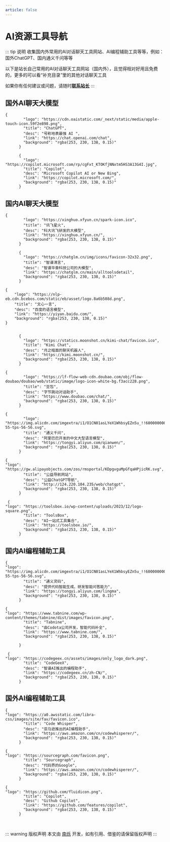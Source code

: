 ```yaml
---
article: false
---
```


# AI资源工具导航

::: tip 说明
收集国内外常用的AI对话聊天工具网站、AI编程辅助工具等等，例如：国外ChatGPT、国内通义千问等等

以下是站长自己常用的AI对话聊天工具网站（国内外），且觉得相对好用且免费的，更多的可以看“补充目录”里的其他对话聊天工具

如果你有任何建议或问题，请随时<a href="/about-author/">**联系站长**</a>
:::
## 国外AI聊天大模型
```component VPCard
{
        "logo": "https://cdn.oaistatic.com/_next/static/media/apple-touch-icon.59f2e898.png",
        "title": "ChatGPT",
        "desc": "号称地表最强 AI ",
        "link": "https://chat.openai.com/chat",
        "background": "rgba(253, 230, 138, 0.15)"
      }
```

```component VPCard
      {
        "logo": "https://copilot.microsoft.com/rp/cgFxt_KTOKfjNNxtm5HS3A13G4I.jpg",
        "title": "Copilot",
        "desc": "Microsoft Copilot AI or New Bing",
        "link": "https://copilot.microsoft.com/",
        "background": "rgba(253, 230, 138, 0.15)"
      }
```
## 国内AI聊天大模型
```component VPCard
{
        "logo": "https://xinghuo.xfyun.cn/spark-icon.ico",
        "title": "讯飞星火",
        "desc": "科大讯飞研发的大模型",
        "link": "https://xinghuo.xfyun.cn/",
        "background": "rgba(253, 230, 138, 0.15)"
      }
```


```component VPCard
      {
        "logo": "https://chatglm.cn/img/icons/favicon-32x32.png",
        "title": "智谱清言",
        "desc": "智谱华章科技公司的大模型",
        "link": "https://chatglm.cn/main/alltoolsdetail",
        "background": "rgba(253, 230, 138, 0.15)"
      }
```

```component VPCard
{
    "logo": "https://nlp-eb.cdn.bcebos.com/static/eb/asset/logo.8a6b508d.png",
    "title": "文心一言",
    "desc": "百度的语言模型",
    "link": "https://yiyan.baidu.com/",
    "background": "rgba(253, 230, 138, 0.15)"
}
```

```component VPCard
 
      {
        "logo": "https://statics.moonshot.cn/kimi-chat/favicon.ico",
        "title": "Kimi Chat",
        "desc": "月之暗面的聊天机器人",
        "link": "https://kimi.moonshot.cn/",
        "background": "rgba(253, 230, 138, 0.15)"
      }
```

```component VPCard
{
        "logo": "https://lf-flow-web-cdn.doubao.com/obj/flow-doubao/doubao/web/static/image/logo-icon-white-bg.f3acc228.png",
        "title": "豆包",
        "desc": "字节跳动对话助手",
        "link": "https://www.doubao.com/chat/",
        "background": "rgba(253, 230, 138, 0.15)"
      }
```

```component VPCard
{
        "logo": "https://img.alicdn.com/imgextra/i1/O1CN01asLYeX1WhbsyEZn5u_!!6000000002820-55-tps-56-56.svg",
        "title": "通义千问",
        "desc": "阿里巴巴开发的中文大型语言模型",
        "link": "https://tongyi.aliyun.com/qianwen/",
        "background": "rgba(253, 230, 138, 0.15)"
      }
```


```component VPCard
{
"logo": "https://gw.alipayobjects.com/zos/rmsportal/KDpgvguMpGfqaHPjicRK.svg",
        "title": "公益导航网站",
        "desc": "公益ChatGPT导航",
        "link": "http://124.220.104.235/web/chatgpt",
        "background": "rgba(253, 230, 138, 0.15)"
      }
```

```component VPCard
 {
"logo": "https://toolsbox.io/wp-content/uploads/2023/12/logo-square.png",
        "title": "ToolsBox",
        "desc": "AI一站式工具集合",
        "link": "https://toolsbox.io/",
        "background": "rgba(253, 230, 138, 0.15)"
      }
```
## 国内AI编程辅助工具
```component VPCard
{
"logo": "https://img.alicdn.com/imgextra/i1/O1CN01asLYeX1WhbsyEZn5u_!!6000000002820-55-tps-56-56.svg",
        "title": "通义灵码",
        "desc": "提供代码智能生成、研发智能问答能力",
        "link": "https://tongyi.aliyun.com/lingma",
        "background": "rgba(253, 230, 138, 0.15)"
      }
```
```component VPCard
{
"logo": "https://www.tabnine.com/wp-content/themes/tabnine/dist/images/favicon.png",
        "title": "Tabnine",
        "desc": "由Codota公司开发，智能代码补全",
        "link": "https://www.tabnine.com/",
        "background": "rgba(253, 230, 138, 0.15)"
        
      }
```
```component VPCard
 {
"logo": "https://codegeex.cn/assets/images/only_logo_dark.png",
        "title": "CodeGeeX",
        "desc": "智谱AI推出的编程助手",
        "link": "https://codegeex.cn/zh-CN/",
        "background": "rgba(253, 230, 138, 0.15)"
      }
```
## 国外AI编程辅助工具
```component VPCard
{
"logo": "https://a0.awsstatic.com/libra-css/images/site/fav/favicon.ico",
        "title": "Code Whisper",
        "desc": "亚马逊推出的AI编程助手",
        "link": "https://aws.amazon.com/cn/codewhisperer/",
        "background": "rgba(253, 230, 138, 0.15)"
      }
```

```component VPCard
{
"logo": "https://sourcegraph.com/favicon.png",
        "title": "Sourcegraph",
        "desc": "代码界的Google",
        "link": "https://aws.amazon.com/cn/codewhisperer/",
        "background": "rgba(253, 230, 138, 0.15)"
      }
```
```component VPCard
{
"logo": "https://github.com/fluidicon.png",
        "title": "Copilot",
        "desc": "Github Copilot",
        "link": "https://github.com/features/copilot",
        "background": "rgba(253, 230, 138, 0.15)"
      }
```
<br />

::: warning 版权声明
本文由 [南烁](https://github.com/nanshuo0814) 开发，如有引用、借鉴的请保留版权声明
:::

